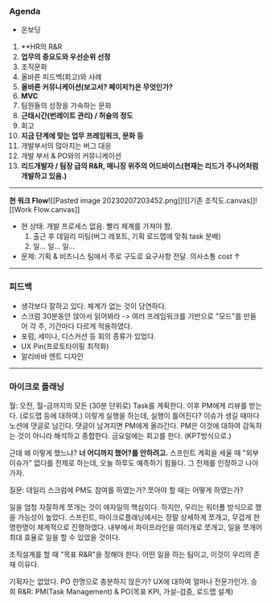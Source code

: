 ### Agenda
- 온보딩
1. **HR의 R&R
2. **업무의 중요도와 우선순위 선정**
3. 조직문화
4. 올바른 피드백(회고)와 사례
5. **올바른 커뮤니케이션(보고서? 페이저?)은 무엇인가?**
6. **MVC**
7. 팀원들의 성장을 가속하는 문화
8. **근태시간(번레이트 관리) / 허슬의 정도**
9. 회고
10. **지금 단계에 맞는 업무 프레임워크, 문화 등**
11. 개발부서의 많아지는 버그 대응
12. 개발 부서 & PO와의 커뮤니케이션
13. **리드개발자 / 팀장 급의 R&R, 매니징 위주의 어드바이스(현재는 리드가 주니어처럼 개발하고 있음.)**
---
**현 워크 Flow**![[Pasted image 20230207203452.png]]![[기존 조직도.canvas]]![[Work Flow.canvas]]
- 현 상태: 개발 프로세스 없음. 빨리 체계를 가져야 함.
	1. 출근 후 데일리 미팅(버그 레포트, 기획 로드맵에 맞춰 task 분배)
	2. 일... 일... 일...
- 문제: 기획 & 비즈니스 팀에서 주로 구도로 요구사항 전달. 의사소통 cost ↑
---
### 피드백 
- 생각보다 잘하고 있다. 체계가 없는 것이 당연하다.
- 스크럼 30분동안 앉아서 읽어봐라 -> 여러 프레임워크를 기반으로 "모드"를 만들어 각 주, 기간마다 다르게 적용하였다.
- 포럼, 세미나, 디스커션 등 회의 종류가 있었다.
- UX Pin(프로토타이핑 최적화)
- 알리바바 엔트 디자인
---
### 마이크로 플래닝
월: 오전, 월-금까지의 모든 (30분 단위로) Task를 계획한다.
이후 PM에게 리뷰를 받는다. (로드맵 등에 대하여.)
이렇게 실행을 하는데, 실행이 틀어진다? 이슈가 생길 때마다 노션에 댓글로 남긴다. 댓글이 남겨지면 PM에게 올라간다. PM은 이것에 대하여 감독하는 것이 아니라 해석하고 종합한다. 금요일에는 회고를 한다. (KPT방식으로.) 

근데 왜 이렇게 했느냐? **너 어디까지 했어?를 안하려고.** 스프린트 계획을 세울 때 "외부이슈가" 없다를 전제로 하는데, 오늘 하루도 예측하기 힘들다. 그 전제를 인정하고 나아가자. 

질문: 데일리 스크럼에 PM도 참여를 하였는가? 
쪼아야 할 때는 어떻게 하였는가? 

일을 엄청 자잘하게 쪼개는 것이 애자일의 핵심이다. 하지만, 우리는 워터폴 방식으로 했을 가능성이 높았다. 스프린트, 마이크로플래닝에서는 정말 상세하게 쪼개고, 무겁게 한명한명이 체계적으로 진행하였다. 내부에서 파이프라인을 여러개로 쪼개고, 일을 쪼개어 최대 효율로 일을 할 수 있었을 것이다. 

조직설계를 할 때 "목표 R&R"을 정해야 한다. 어떤 일을 하는 팀이고, 이것이 우리의 존재 이유다. 

기획자는 없었다. PO 한명으로 충분하지 않은가? UX에 대하여 얼마나 전문가인가. 승희 R&R: PM(Task Management) & PO(목표 KPI, 가설-검증, 로드맵 설계)